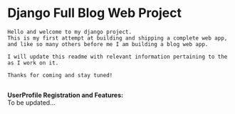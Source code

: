 # Django Full Blog Web Project
    Hello and welcome to my django project. 
    This is my first attempt at building and shipping a complete web app,
    and like so many others before me I am building a blog web app.

    I will update this readme with relevant information pertaining to the
    as I work on it.

    Thanks for coming and stay tuned!

##

__UserProfile Registration and Features:__      
    To be updated...
    
